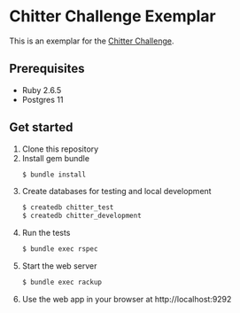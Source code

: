 # Chitter Challenge Exemplar

This is an exemplar for the [Chitter Challenge](https://github.com/makersacademy/chitter-challenge/).

## Prerequisites

- Ruby 2.6.5
- Postgres 11

## Get started

1. Clone this repository
1. Install gem bundle
    ```bash
    $ bundle install
    ```
1. Create databases for testing and local development
    ```bash
    $ createdb chitter_test
    $ createdb chitter_development
    ```
1. Run the tests
    ```bash
    $ bundle exec rspec
    ```
1. Start the web server
    ```bash
    $ bundle exec rackup
    ```
1. Use the web app in your browser at http://localhost:9292

